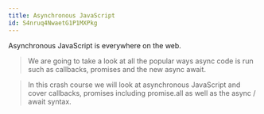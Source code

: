 ```yaml
---
title: Asynchronous JavaScript
id: S4nruq4NwaetG1P1MXPkg
---
```


Asynchronous JavaScript is everywhere on the web.

<link-bookmark href="https://www.youtube.com/watch?v=_8gHHBlbziw" title="Async Javascript Tutorial For Beginners (Callbacks, Promises, Async Await)">

> We are going to take a look at all the popular ways async code is run such as callbacks, promises and the new async await.

</link-bookmark>

<link-bookmark href="https://www.youtube.com/watch?v=PoRJizFvM7s" title="Async JS Crash Course - Callbacks, Promises, Async Await">

> In this crash course we will look at asynchronous JavaScript and cover callbacks, promises including promise.all as well as the async / await syntax.

</link-bookmark>
